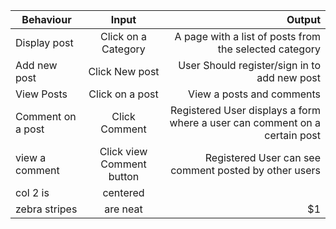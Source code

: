 | Behaviour       | Input           |  Output |
| ------------- |:-------------:| -----:|
|Display post       | Click on a Category | A page with a list of posts from the selected category |
| Add new post      | Click New post	      |   User Should register/sign in to add new post |
| View Posts| Click on a post      |    View a posts and comments |
| Comment on a post|Click Comment| Registered User displays a form where a user can comment on a certain post
| view a comment     | Click view Comment button | Registered User can see comment posted by other users |
| col 2 is      | centered      |    |
| zebra stripes | are neat      |    $1 |
